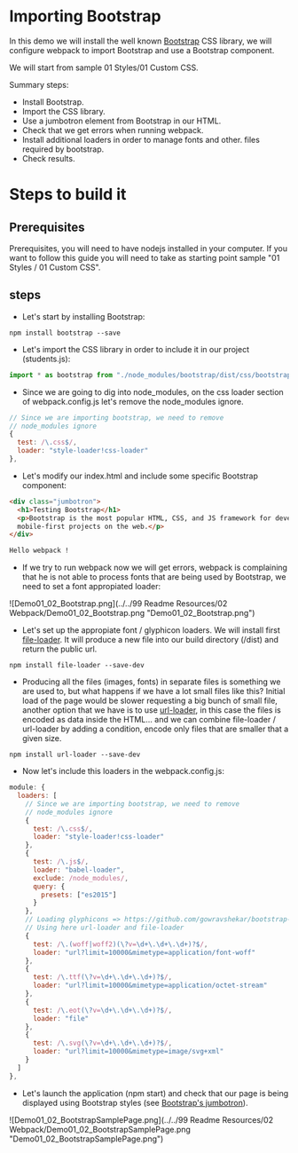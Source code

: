 # Importing Bootstrap

In this demo we will install the well known [Bootstrap](https://getbootstrap.com/) CSS library, 
we will configure webpack to import Bootstrap and use a Bootstrap component.

We will start from sample 01 Styles/01 Custom CSS.

Summary steps:
 - Install Bootstrap.
 - Import the CSS library.
 - Use a jumbotron element from Bootstrap in our HTML.
 - Check that we get errors when running webpack.
 - Install additional loaders in order to manage fonts and other.
 files required by bootstrap.
 - Check results.


# Steps to build it

## Prerequisites

Prerequisites, you will need to have nodejs installed in your computer. If you want to follow this guide you will need to take as starting point sample "01 Styles / 01 Custom CSS".

## steps

- Let's start by installing Bootstrap:

```
npm install bootstrap --save
```

- Let's import the CSS library in order to include it in our project (students.js):

```javascript
import * as bootstrap from "./node_modules/bootstrap/dist/css/bootstrap.css";
```

- Since we are going to dig into node_modules, on the css loader section of webpack.config.js let's remove the node_modules ignore.

```javascript
// Since we are importing bootstrap, we need to remove
// node_modules ignore
{
  test: /\.css$/,
  loader: "style-loader!css-loader"
},
```

- Let's modify our index.html and include some specific Bootstrap component:

```html
<div class="jumbotron">
  <h1>Testing Bootstrap</h1>
  <p>Bootstrap is the most popular HTML, CSS, and JS framework for developing responsive,
  mobile-first projects on the web.</p>
</div>

Hello webpack !
```

- If we try to run webpack now we will get errors, webpack is complaining that he is not able to process fonts that are being
used by Bootstrap, we need to set a font appropiated loader:

![Demo01_02_Bootstrap.png](../../99 Readme Resources/02 Webpack/Demo01_02_Bootstrap.png "Demo01_02_Bootstrap.png")

- Let's set up the appropiate font / glyphicon loaders. We will install
first [file-loader](https://github.com/webpack/file-loader). It will produce a new file into our build directory (/dist) and return the
public url.

```
npm install file-loader --save-dev
```

- Producing all the files (images, fonts) in separate files is something we are used to, but what happens if we have a lot small files like this? Initial load of the page would be slower requesting a big bunch of small file, another option that we have is to use [url-loader](https://github.com/webpack/url-loader), in this case the files is encoded as data inside the HTML... and we can combine file-loader / url-loader by adding a condition, encode only files that are smaller that a given size.

```
npm install url-loader --save-dev
```

- Now let's include this loaders in the webpack.config.js:

```javascript
module: {
  loaders: [
    // Since we are importing bootstrap, we need to remove
    // node_modules ignore
    {
      test: /\.css$/,
      loader: "style-loader!css-loader"
    },
    {
      test: /\.js$/,
      loader: "babel-loader",
      exclude: /node_modules/,
      query: {
        presets: ["es2015"]
      }
    },
    // Loading glyphicons => https://github.com/gowravshekar/bootstrap-webpack
    // Using here url-loader and file-loader
    {
      test: /\.(woff|woff2)(\?v=\d+\.\d+\.\d+)?$/,
      loader: "url?limit=10000&mimetype=application/font-woff"
    },
    {
      test: /\.ttf(\?v=\d+\.\d+\.\d+)?$/,
      loader: "url?limit=10000&mimetype=application/octet-stream"
    },
    {
      test: /\.eot(\?v=\d+\.\d+\.\d+)?$/,
      loader: "file"
    },
    {
      test: /\.svg(\?v=\d+\.\d+\.\d+)?$/,
      loader: "url?limit=10000&mimetype=image/svg+xml"
    }
  ]
},
```

- Let's launch the application (npm start) and check that our page is being displayed
using Bootstrap styles (see [Bootstrap's jumbotron](https://getbootstrap.com/components/#jumbotron)).

![Demo01_02_BootstrapSamplePage.png](../../99 Readme Resources/02 Webpack/Demo01_02_BootstrapSamplePage.png "Demo01_02_BootstrapSamplePage.png")
